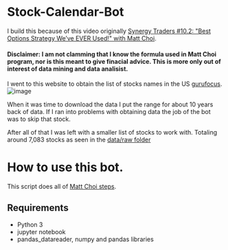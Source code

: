 # Stock-Calendar-Bot

I build this because of this video originally [Synergy Traders #10.2: "Best Options Strategy We’ve EVER Used!" with Matt Choi](https://www.youtube.com/watch?v=lVIdj3P9Dfc).


#### Disclaimer: I am not clamming that I know the formula used in Matt Choi program, nor is this meant to give finacial advice. This is more only out of interest of data mining and data analisist.



I went to this website to obtain the list of stocks names in the US [gurufocus](https://www.gurufocus.com/stock_list.php).
![image](https://user-images.githubusercontent.com/21014768/129580026-f789fa8b-fcf2-4d5f-9b7a-5a4421b478b8.png)

When it was time to download the data I put the range for about 10 years back of data.
If I ran into problems with obtaining data the job of the bot was to skip that stock.

After all of that I was left with a smaller list of stocks to work with.
Totaling around 7,083 stocks as seen in the [data/raw folder](https://github.com/mymggithub/Stock-Calendar-Bot/tree/main/data/raw)


# How to use this bot.

This script does all of [Matt Choi steps](https://github.com/mymggithub/Stock-Calendar-Bot/blob/main/saved/manual%20cal).

## Requirements
- Python 3
- jupyter notebook
- pandas_datareader, numpy and pandas libraries 
 



